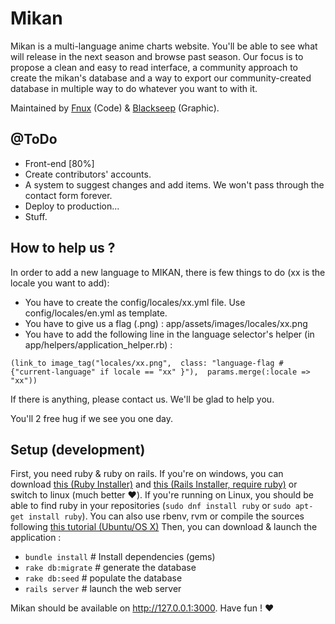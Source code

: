 # Mikan

Mikan is a multi-language anime charts website. You'll be able to see what will release in the next season and browse past season. Our focus is to propose a clean and easy to read interface, a community approach to create the mikan's database and a way to export our community-created database in multiple way to do whatever you want to with it.

Maintained by  [Fnux](https://github.com/Fnux) (Code) & [Blackseep](https://github.com/L33tSheep) (Graphic).

## @ToDo
* Front-end [80%]
* Create contributors' accounts.
* A system to suggest changes and add items. We won't pass through the contact form forever.
* Deploy to production...
* Stuff.

## How to help us ?

In order to add a new language to MIKAN, there is few things to do (xx is the locale you want to add):
* You have to create the config/locales/xx.yml file. Use config/locales/en.yml as template.
* You have to give us a flag (.png) : app/assets/images/locales/xx.png
* You have to add the following line in the language selector's helper (in app/helpers/application_helper.rb) :

`(link_to image_tag("locales/xx.png",  class: "language-flag #{"current-language" if locale == "xx" }"),  params.merge(:locale => "xx"))`

If there is anything, please contact us. We'll be glad to help you.

You'll 2 free hug if we see you one day.

## Setup (development)
First, you need ruby & ruby on rails. If you're on windows, you can download [this (Ruby Installer)](http://rubyinstaller.org/) and [this (Rails Installer, require ruby)](http://railsinstaller.org/en) or switch to linux (much better :heart:).
If you're running on Linux, you should be able to find ruby in your repositories (`sudo dnf install ruby` or `sudo apt-get install ruby`). You can also use rbenv, rvm or compile the sources following [this tutorial (Ubuntu/OS X)](https://gorails.com/setup/ubuntu/15.04)
Then, you can download & launch the application :
* `bundle install` # Install dependencies (gems)
* `rake db:migrate` # generate the database
* `rake db:seed` # populate the database
* `rails server` # launch the web server

Mikan should be available on http://127.0.0.1:3000. Have fun ! :heart:
